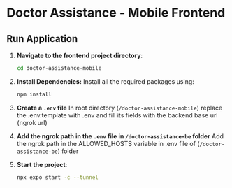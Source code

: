 # Doctor Assistance - Mobile Frontend

## Run Application

1. **Navigate to the frontend project directory**:
    ```bash
    cd doctor-assistance-mobile
    ```

2. **Install Dependencies:**
   Install all the required packages using:
   ```bash
   npm install
   ```

3.  **Create a `.env` file** 
    In root directory (`/doctor-assistance-mobile`) replace the .env.template with .env and fill its fields with the backend base url (ngrok url)

4.  **Add the ngrok path in the `.env` file in `/doctor-assistance-be` folder** 
   Add the ngrok path in the ALLOWED_HOSTS variable in .env file of (`/doctor-assistance-be`) folder

4. **Start the project**:
    ```bash
    npx expo start -c --tunnel  
    ``` 
